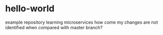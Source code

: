 # hello-world
example repository
learning microservices
how come my changes are not identified when compared with master branch?

